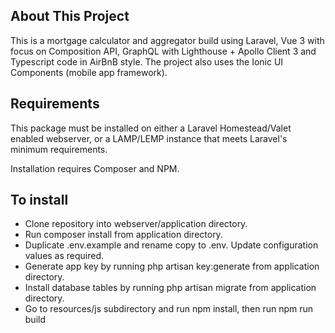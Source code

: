 ## About This Project

This is a mortgage calculator and aggregator build using Laravel, Vue 3 with focus on Composition API, GraphQL with Lighthouse + Apollo Client 3 and Typescript code in AirBnB style. The project also uses the Ionic UI Components (mobile app framework).

## Requirements

This package must be installed on either a Laravel Homestead/Valet enabled webserver, or a LAMP/LEMP instance that meets Laravel's minimum requirements.

Installation requires Composer and NPM.

## To install

- Clone repository into webserver/application directory.
- Run composer install from application directory.
- Duplicate .env.example and rename copy to .env. Update configuration values as required.
- Generate app key by running php artisan key:generate from application directory.
- Install database tables by running php artisan migrate from application directory.
- Go to resources/js subdirectory and run npm install, then run npm run build
